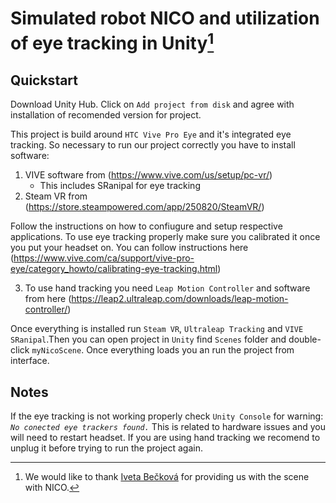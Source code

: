 # Simulated robot NICO and utilization of eye tracking in Unity[^1]

## Quickstart

Download Unity Hub. Click on `Add project from disk` and agree with installation of recomended version for project.

This project is build around `HTC Vive Pro Eye` and it's integrated eye tracking. So necessary to run our project correctly you have to install software:
1. VIVE software from (https://www.vive.com/us/setup/pc-vr/)
    - This includes SRanipal for eye tracking
2. Steam VR from (https://store.steampowered.com/app/250820/SteamVR/)

Follow the instructions on how to confiugure and setup respective applications.
To use eye tracking properly make sure you calibrated it once you put your headset on. You can follow instructions here (https://www.vive.com/ca/support/vive-pro-eye/category_howto/calibrating-eye-tracking.html)

3. To use hand tracking you need `Leap Motion Controller` and software from here (https://leap2.ultraleap.com/downloads/leap-motion-controller/)

Once everything is installed run `Steam VR`, `Ultraleap Tracking` and `VIVE SRanipal`.Then you can open project in `Unity` find `Scenes` folder and double-click `myNicoScene`. Once everything loads you an run the project from interface.

## Notes
If the eye tracking is not working properly check `Unity Console` for warning: _`No conected eye trackers found.`_ This is related to hardware issues and you will need to restart headset. If you are using hand tracking we recomend to unplug it before trying to run the project again.




[^1]: We would like to thank [Iveta Bečková](https://github.com/iveta331/NICO.git) for providing us with the scene with NICO.

